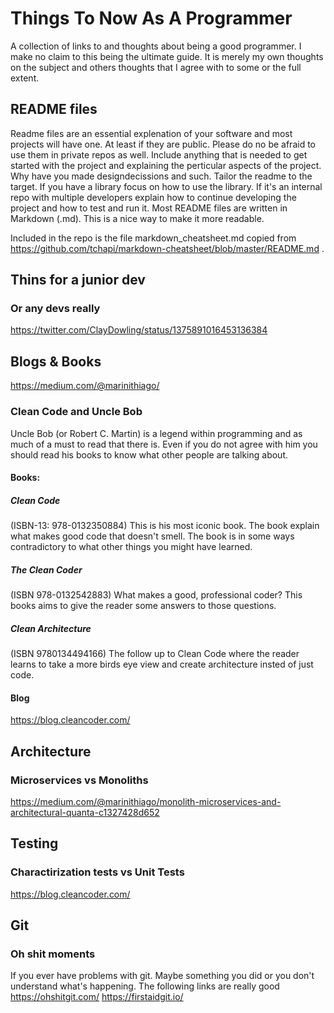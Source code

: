 # Things To Now As A Programmer
A collection of links to and thoughts about being a good programmer. I make no claim to this being the ultimate guide. It is merely my own thoughts on the subject and others thoughts that I agree with to some or the full extent.

## README files
Readme files are an essential explenation of your software and most projects will have one. At least if they are public. Please do no be afraid to use them in private repos as well. Include anything that is needed to get started with the project and explaining the perticular aspects of the project. Why have you made designdecissions and such. Tailor the readme to the target. If you have a library focus on how to use the library. If it's an internal repo with multiple developers explain how to continue developing the project and how to test and run it.
Most README files are written in Markdown (.md). This is a nice way to make it more readable.

Included in the repo is the file markdown_cheatsheet.md copied from https://github.com/tchapi/markdown-cheatsheet/blob/master/README.md .

## Thins for a junior dev
### Or any devs really
https://twitter.com/ClayDowling/status/1375891016453136384

## Blogs & Books
https://medium.com/@marinithiago/

### Clean Code and Uncle Bob
Uncle Bob (or Robert C. Martin) is a legend within programming and as much of a must to read that there is. Even if you do not agree with him you should read his books to know what other people are talking about.
#### Books:
##### Clean Code 
(ISBN-13: 978-0132350884) This is his most iconic book. The book explain what makes good code that doesn't smell. The book is in some ways contradictory to what other things you might have learned.
##### The Clean Coder
(ISBN 978-0132542883) What makes a good, professional coder? This books aims to give the reader some answers to those questions.
##### Clean Architecture
(ISBN 9780134494166) The follow up to Clean Code where the reader learns to take a more birds eye view and create architecture insted of just code.
#### Blog
https://blog.cleancoder.com/

## Architecture
### Microservices vs Monoliths
https://medium.com/@marinithiago/monolith-microservices-and-architectural-quanta-c1327428d652

## Testing
### Charactirization tests vs Unit Tests
https://blog.cleancoder.com/

## Git
### Oh shit moments
If you ever have problems with git. Maybe something you did or you don't understand what's happening. The following links are really good
https://ohshitgit.com/
https://firstaidgit.io/
